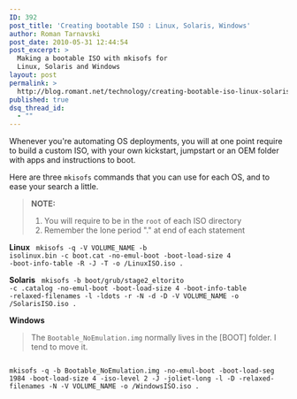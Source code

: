 ```yaml
---
ID: 392
post_title: 'Creating bootable ISO : Linux, Solaris, Windows'
author: Roman Tarnavski
post_date: 2010-05-31 12:44:54
post_excerpt: >
  Making a bootable ISO with mkisofs for
  Linux, Solaris and Windows
layout: post
permalink: >
  http://blog.romant.net/technology/creating-bootable-iso-linux-solaris-windows/
published: true
dsq_thread_id:
  - ""
---
```

Whenever you're automating OS deployments, you will at one point require to build a custom ISO, with your own kickstart, jumpstart or an OEM folder with apps and instructions to boot.

Here are three <code>mkisofs</code> commands that you can use for each OS, and to ease your search a little.

<blockquote><strong>NOTE:</strong> 
<ol>
	<li>You will require to be in the <code>root</code> of each ISO directory</li>
	<li>Remember the lone period "." at end of each statement</li>
</ol>
</blockquote>

<strong>Linux</strong>
<code>
mkisofs -q -V VOLUME_NAME -b isolinux.bin -c boot.cat -no-emul-boot -boot-load-size 4 -boot-info-table -R -J -T -o /LinuxISO.iso .
</code>

<strong>Solaris</strong>
<code>
mkisofs -b boot/grub/stage2_eltorito -c .catalog -no-emul-boot -boot-load-size 4 -boot-info-table -relaxed-filenames -l -ldots -r -N -d -D -V VOLUME_NAME -o /SolarisISO.iso .
</code>

<strong>Windows</strong>
<blockquote>The <code>Bootable_NoEmulation.img</code> normally lives in the [BOOT] folder. I tend to move it.</blockquote>
<code>
mkisofs -q -b Bootable_NoEmulation.img -no-emul-boot -boot-load-seg 1984 -boot-load-size 4 -iso-level 2 -J -joliet-long -l -D -relaxed-filenames -N -V VOLUME_NAME -o /WindowsISO.iso .
</code>